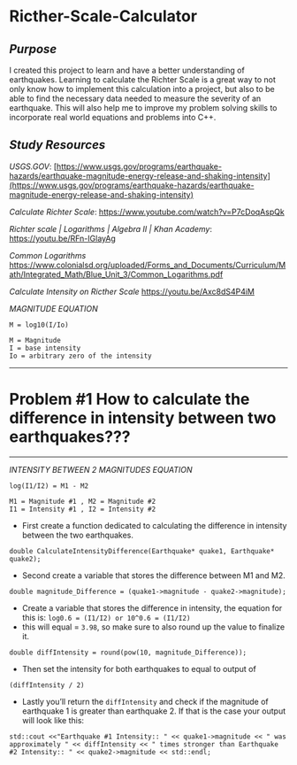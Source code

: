 # Ricther-Scale-Calculator

_Purpose_
-----------------------------------------------------------------------------------------------------------------
I created this project to learn and have a better understanding of earthquakes. Learning to calculate the Richter Scale is a great way to not only know how to implement this calculation into a project, but also to be able to find the necessary data needed to measure the severity of an earthquake. This will also help me to improve my problem solving skills to incorporate real world equations and problems into C++.

_Study Resources_
-----------------------------------------------------------------------------------------------------------------
_USGS.GOV_:
[https://www.usgs.gov/programs/earthquake-hazards/earthquake-magnitude-energy-release-and-shaking-intensity](https://www.usgs.gov/programs/earthquake-hazards/earthquake-magnitude-energy-release-and-shaking-intensity)

_Calculate Richter Scale_:
https://www.youtube.com/watch?v=P7cDoqAspQk

_Richter scale | Logarithms | Algebra II | Khan Academy_:
https://youtu.be/RFn-IGlayAg

_Common Logarithms_
https://www.colonialsd.org/uploaded/Forms_and_Documents/Curriculum/Math/Integrated_Math/Blue_Unit_3/Common_Logarithms.pdf

_Calculate Intensity on Ricther Scale_
https://youtu.be/Axc8dS4P4iM

_MAGNITUDE EQUATION_

``` M = log10(I/Io) ```
```
M = Magnitude
I = base intensity
Io = arbitrary zero of the intensity
```
-----------------------------------------------------------------------------------------------------------------
# Problem #1 How to calculate the difference in intensity between two earthquakes???
-----------------------------------------------------------------------------------------------------------------
_INTENSITY BETWEEN 2 MAGNITUDES EQUATION_

```
log(I1/I2) = M1 - M2
```
```
M1 = Magnitude #1 , M2 = Magnitude #2
I1 = Intensity #1 , I2 = Intensity #2
```

- First create a function dedicated to calculating the difference in intensity between the two earthquakes.

```double CalculateIntensityDifference(Earthquake* quake1, Earthquake* quake2);```

- Second create a variable that stores the difference between M1 and M2.

```double magnitude_Difference = (quake1->magnitude - quake2->magnitude);```

- Create a variable that stores the difference in intensity, the equation for this is: ```log0.6 = (I1/I2) or 10^0.6 = (I1/I2)```
- this will equal = ```3.98```, so make sure to also round up the value to finalize it.

```double diffIntensity = round(pow(10, magnitude_Difference));```

- Then set the intensity for both earthquakes to equal to output of 

```(diffIntensity / 2)```

- Lastly you’ll return the ```diffIntensity``` and check if the magnitude of earthquake 1 is greater than earthquake 2. If that is the case your output will look like this:

```std::cout <<"Earthquake #1 Intensity:: " << quake1->magnitude << " was approximately " << diffIntensity << " times stronger than Earthquake #2 Intensity:: " << quake2->magnitude << std::endl;``` 


